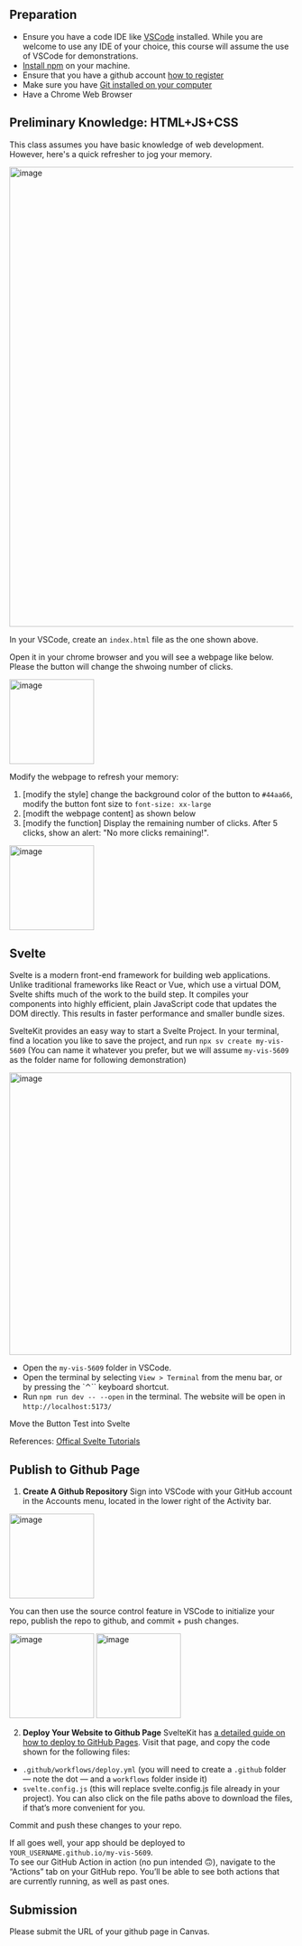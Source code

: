 ## Preparation
- Ensure you have a code IDE like [VSCode](https://code.visualstudio.com/download) installed. While you are welcome to use any IDE of your choice, this course will assume the use of VSCode for demonstrations.
- [Install npm](https://docs.npmjs.com/downloading-and-installing-node-js-and-npm) on your machine.
- Ensure that you have a github account [how to register](https://docs.github.com/en/get-started/start-your-journey/creating-an-account-on-github)
- Make sure you have [Git installed on your computer](https://git-scm.com/downloads)
- Have a Chrome Web Browser

## Preliminary Knowledge: HTML+JS+CSS

This class assumes you have basic knowledge of web development. However, here's a quick refresher to jog your memory.

<img width="814" alt="image" src="https://github.com/user-attachments/assets/c39cfa55-87fe-441f-bcf1-d65ff90c9f74">

In your VSCode, create an `index.html` file as the one shown above.

Open it in your chrome browser and you will see a webpage like below. Please the button will change the shwoing number of clicks.

<img width="150" alt="image" src="https://github.com/user-attachments/assets/ddbc6d63-04c8-4a68-8845-882e99698c98">

Modify the webpage to refresh your memory:
1. [modify the style] change the background color of the button to `#44aa66`, modify the button font size to  `font-size: xx-large`
2. [modift the webpage content] as shown below
3. [modify the function] Display the remaining number of clicks.
After 5 clicks, show an alert: "No more clicks remaining!".

<img width="150" alt="image" src="https://github.com/user-attachments/assets/cdac5565-8026-4e8c-98c2-ab4a16850773">


## Svelte
Svelte is a modern front-end framework for building web applications. 
Unlike traditional frameworks like React or Vue, which use a virtual DOM, Svelte shifts much of the work to the build step. 
It compiles your components into highly efficient, plain JavaScript code that updates the DOM directly. 
This results in faster performance and smaller bundle sizes.

SvelteKit provides an easy way to start a Svelte Project.
In your terminal, find a location you like to save the project, and run `npx sv create my-vis-5609` 
(You can name it whatever you prefer, but we will assume `my-vis-5609` as the folder name for following demonstration)

<img width="500" alt="image" src="https://github.com/user-attachments/assets/6403d66a-8eef-4c5a-b7da-0fc97bcc2c35">

- Open the `my-vis-5609` folder in VSCode.
- Open the terminal by selecting `View > Terminal` from the menu bar, or by pressing the `⌃`` keyboard shortcut.
- Run `npm run dev -- --open` in the terminal. The website will be open in `http://localhost:5173/`

Move the Button Test into Svelte

References: [Offical Svelte Tutorials](https://svelte.dev/tutorial/svelte/welcome-to-svelte)



## Publish to Github Page

1. **Create A Github Repository** 
Sign into VSCode with your GitHub account in the Accounts menu, located in the lower right of the Activity bar.

<img width="150" alt="image" src="https://github.com/user-attachments/assets/7963cb4c-6457-4cbf-8ee8-049caffa2d8e"/>

You can then use the source control feature in VSCode to initialize your repo, publish the repo to github, and commit + push changes.

<img width="150" alt="image" src="https://github.com/user-attachments/assets/77b28a2a-3cb9-42db-97fc-a3c8e6a8e9c7">
<img width="150" alt="image" src="https://github.com/user-attachments/assets/21d96b06-250e-44af-906e-75e676a17bb7">

2. **Deploy Your Website to Github Page**
SvelteKit has [a detailed guide on how to deploy to GitHub Pages](https://svelte.dev/docs/kit/adapter-static#GitHub-Pages). Visit that page, and copy the code shown for the following files:

- `.github/workflows/deploy.yml` (you will need to create a `.github` folder — note the dot — and a `workflows` folder inside it)
- `svelte.config.js` (this will replace svelte.config.js file already in your project).
You can also click on the file paths above to download the files, if that’s more convenient for you.

Commit and push these changes to your repo.

If all goes well, your app should be deployed to `YOUR_USERNAME.github.io/my-vis-5609`.  
To see our GitHub Action in action (no pun intended 🙃), navigate to the “Actions” tab on your GitHub repo. You’ll be able to see both actions that are currently running, as well as past ones.

## Submission
Please submit the URL of your github page in Canvas.









